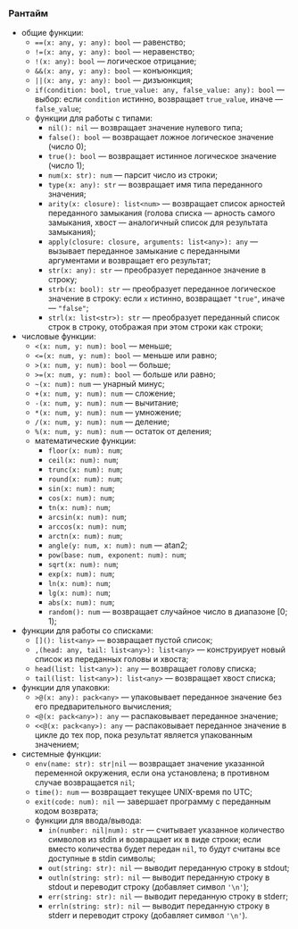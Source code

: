### Рантайм

* общие функции:
	* `==(x: any, y: any): bool` &mdash; равенство;
	* `!=(x: any, y: any): bool` &mdash; неравенство;
	* `!(x: any): bool` &mdash; логическое отрицание;
	* `&&(x: any, y: any): bool` &mdash; конъюнкция;
	* `||(x: any, y: any): bool` &mdash; дизъюнкция;
	* `if(condition: bool, true_value: any, false_value: any): bool` &mdash; выбор: если `condition` истинно, возвращает `true_value`, иначе &mdash; `false_value`;
	* функции для работы с типами:
		* `nil(): nil` &mdash; возвращает значение нулевого типа;
		* `false(): bool` &mdash; возвращает ложное логическое значение (число 0);
		* `true(): bool` &mdash; возвращает истинное логическое значение (число 1);
		* `num(x: str): num` &mdash; парсит число из строки;
		* `type(x: any): str` &mdash; возвращает имя типа переданного значения;
		* `arity(x: closure): list<num>` &mdash; возвращает список арностей переданного замыкания (голова списка &mdash; арность самого замыкания, хвост &mdash; аналогичный список для результата замыкания);
		* `apply(closure: closure, arguments: list<any>): any` &mdash; вызывает переданное замыкание с переданными аргументами и возвращает его результат;
		* `str(x: any): str` &mdash; преобразует переданное значение в строку;
		* `strb(x: bool): str` &mdash; преобразует переданное логическое значение в строку: если `x` истинно, возвращает `"true"`, иначе &mdash; `"false"`;
		* `strl(x: list<str>): str` &mdash; преобразует переданный список строк в строку, отображая при этом строки как строки;
* числовые функции:
	* `<(x: num, y: num): bool` &mdash; меньше;
	* `<=(x: num, y: num): bool` &mdash; меньше или равно;
	* `>(x: num, y: num): bool` &mdash; больше;
	* `>=(x: num, y: num): bool` &mdash; больше или равно;
	* `~(x: num): num` &mdash; унарный минус;
	* `+(x: num, y: num): num` &mdash; сложение;
	* `-(x: num, y: num): num` &mdash; вычитание;
	* `*(x: num, y: num): num` &mdash; умножение;
	* `/(x: num, y: num): num` &mdash; деление;
	* `%(x: num, y: num): num` &mdash; остаток от деления;
	* математические функции:
		* `floor(x: num): num`;
		* `ceil(x: num): num`;
		* `trunc(x: num): num`;
		* `round(x: num): num`;
		* `sin(x: num): num`;
		* `cos(x: num): num`;
		* `tn(x: num): num`;
		* `arcsin(x: num): num`;
		* `arccos(x: num): num`;
		* `arctn(x: num): num`;
		* `angle(y: num, x: num): num` &mdash; atan2;
		* `pow(base: num, exponent: num): num`;
		* `sqrt(x: num): num`;
		* `exp(x: num): num`;
		* `ln(x: num): num`;
		* `lg(x: num): num`;
		* `abs(x: num): num`;
		* `random(): num` &mdash; возвращает случайное число в диапазоне [0; 1);
* функции для работы со списками:
	* `[](): list<any>` &mdash; возвращает пустой список;
	* `,(head: any, tail: list<any>): list<any>` &mdash; конструирует новый список из переданных головы и хвоста;
	* `head(list: list<any>): any` &mdash; возвращает голову списка;
	* `tail(list: list<any>): list<any>` &mdash; возвращает хвост списка;
* функции для упаковки:
	* `>@(x: any): pack<any>` &mdash; упаковывает переданное значение без его предварительного вычисления;
	* `<@(x: pack<any>): any` &mdash; распаковывает переданное значение;
	* `<<@(x: pack<any>): any` &mdash; распаковывает переданное значение в цикле до тех пор, пока результат является упакованным значением;
* системные функции:
	* `env(name: str): str|nil` &mdash; возвращает значение указанной переменной окружения, если она установлена; в противном случае возвращается `nil`;
	* `time(): num` &mdash; возвращает текущее UNIX-время по UTC;
	* `exit(code: num): nil` &mdash; завершает программу с переданным кодом возврата;
	* функции для ввода/вывода:
		* `in(number: nil|num): str` &mdash; считывает указанное количество символов из stdin и возвращает их в виде строки; если вместо количества будет передан `nil`, то будут считаны все доступные в stdin символы;
		* `out(string: str): nil` &mdash; выводит переданную строку в stdout;
		* `outln(string: str): nil` &mdash; выводит переданную строку в stdout и переводит строку (добавляет символ `'\n'`);
		* `err(string: str): nil` &mdash; выводит переданную строку в stderr;
		* `errln(string: str): nil` &mdash; выводит переданную строку в stderr и переводит строку (добавляет символ `'\n'`).
